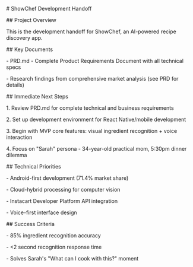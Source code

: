 \# ShowChef Development Handoff



\## Project Overview

This is the development handoff for ShowChef, an AI-powered recipe discovery app.



\## Key Documents

\- PRD.md - Complete Product Requirements Document with all technical specs

\- Research findings from comprehensive market analysis (see PRD for details)



\## Immediate Next Steps

1\. Review PRD.md for complete technical and business requirements

2\. Set up development environment for React Native/mobile development

3\. Begin with MVP core features: visual ingredient recognition + voice interaction

4\. Focus on "Sarah" persona - 34-year-old practical mom, 5:30pm dinner dilemma



\## Technical Priorities

\- Android-first development (71.4% market share)

\- Cloud-hybrid processing for computer vision

\- Instacart Developer Platform API integration

\- Voice-first interface design



\## Success Criteria

\- 85% ingredient recognition accuracy

\- <2 second recognition response time

\- Solves Sarah's "What can I cook with this?" moment

